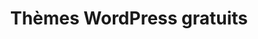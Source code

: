 ---
layout: ressources-themes-wp_index
title: Thèmes WordPress gratuits
tags: ressources-themes-wp-gratuits
permalink: /ressources/themes-wordpress/gratuits/
intro: Adding sketching to the design process is a great way to amplify software and hardware tools. Sketching provides a unique space that can help you think differently, generate a variety of ideas quickly, explore alternatives with less risk, and encourage constructive discussions with colleagues and clients.
bgimgheader: false
text-twtr: En train d'explorer la sélection de thèmes WordPress gratuits by @MagDuWebdesign
current_nav: ressources-themes-wp-gratuits
---